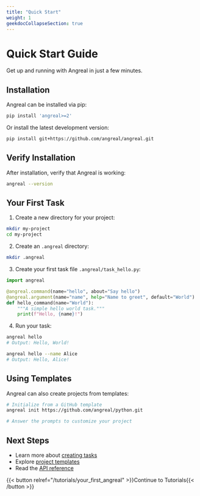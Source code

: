 ```yaml
---
title: "Quick Start"
weight: 1
geekdocCollapseSection: true
---
```


# Quick Start Guide

Get up and running with Angreal in just a few minutes.

## Installation

Angreal can be installed via pip:

```bash
pip install 'angreal>=2'
```

Or install the latest development version:

```bash
pip install git+https://github.com/angreal/angreal.git
```

## Verify Installation

After installation, verify that Angreal is working:

```bash
angreal --version
```

## Your First Task

1. Create a new directory for your project:

```bash
mkdir my-project
cd my-project
```

2. Create an `.angreal` directory:

```bash
mkdir .angreal
```

3. Create your first task file `.angreal/task_hello.py`:

```python
import angreal

@angreal.command(name="hello", about="Say hello")
@angreal.argument(name="name", help="Name to greet", default="World")
def hello_command(name="World"):
    """A simple hello world task."""
    print(f"Hello, {name}!")
```

4. Run your task:

```bash
angreal hello
# Output: Hello, World!

angreal hello --name Alice
# Output: Hello, Alice!
```

## Using Templates

Angreal can also create projects from templates:

```bash
# Initialize from a GitHub template
angreal init https://github.com/angreal/python.git

# Answer the prompts to customize your project
```

## Next Steps

- Learn more about [creating tasks](/angreal/how-to-guides/create-a-task)
- Explore [project templates](/angreal/tutorials)
- Read the [API reference](/angreal/reference)

{{< button relref="/tutorials/your_first_angreal" >}}Continue to Tutorials{{< /button >}}
